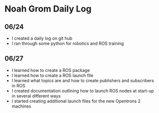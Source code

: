 # Noah Grom Daily Log

## 06/24
* I created a daily log on git hub
* I ran through some python for robotics and ROS training

## 06/27
* I learned how to create a ROS package
* I learned how to create a ROS launch file
* I learned what topics are and how to create publishers and subscribers in ROS
* I created documentation outlining how to launch ROS nodes at start-up in several different ways
* I started creating additional launch files for the new Opentrons 2 machines
